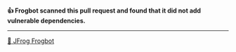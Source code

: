 **👍 Frogbot scanned this pull request and found that it did not add vulnerable dependencies.**


---
[🐸 JFrog Frogbot](https://docs.jfrog-applications.jfrog.io/jfrog-applications/frogbot)